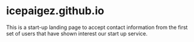# icepaigez.github.io

This is a start-up landing page to accept contact information from the first set of users that have shown interest our start up service.
